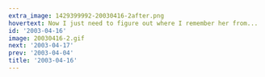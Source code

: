 ```yaml
---
extra_image: 1429399992-20030416-2after.png
hovertext: Now I just need to figure out where I remember her from...
id: '2003-04-16'
image: 20030416-2.gif
next: '2003-04-17'
prev: '2003-04-04'
title: '2003-04-16'
---
```

